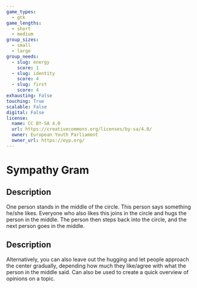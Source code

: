 ```yaml
---
game_types:
  - gtk
game_lengths:
  - short
  - medium
group_sizes:
  - small
  - large
group_needs:
  - slug: energy
    score: 1
  - slug: identity
    score: 4
  - slug: first
    score: 4
exhausting: False
touching: True
scalable: False
digital: False
license:
  name: CC BY-SA 4.0
  url: https://creativecommons.org/licenses/by-sa/4.0/
  owner: European Youth Parliament
  owner_url: https://eyp.org/
---
```

# Sympathy Gram

## Description
One person stands in the middle of the circle. This person says something he/she likes. Everyone who also likes this joins in the circle and hugs the person in the middle. The person then steps back into the circle, and the next person goes in the middle.

## Description
Alternatively, you can also leave out the hugging and let people approach the center gradually, depending how much they like/agree with what the person in the middle said. Can also be used to create a quick overview of opinions on a topic.
